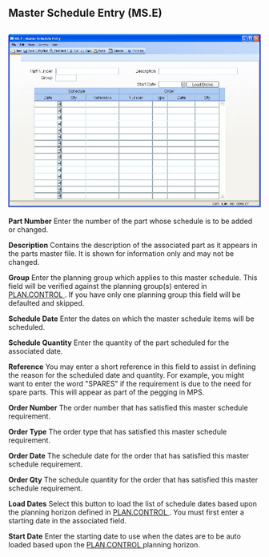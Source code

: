##  Master Schedule Entry (MS.E)

<PageHeader />

##

![](./MS-E-1.jpg)

**Part Number** Enter the number of the part whose schedule is to be added or
changed.  
  
**Description** Contains the description of the associated part as it appears
in the parts master file. It is shown for information only and may not be
changed.  
  
**Group** Enter the planning group which applies to this master schedule. This field will be verified against the planning group(s) entered in [ PLAN.CONTROL ](../../PLAN-CONTROL/README.md) . If you have only one planning group this field will be defaulted and skipped.   
  
**Schedule Date** Enter the dates on which the master schedule items will be
scheduled.  
  
**Schedule Quantity** Enter the quantity of the part scheduled for the
associated date.  
  
**Reference** You may enter a short reference in this field to assist in
defining the reason for the scheduled date and quantity. For example, you
might want to enter the word "SPARES" if the requirement is due to the need
for spare parts. This will appear as part of the pegging in MPS.  
  
**Order Number** The order number that has satisfied this master schedule
requirement.  
  
**Order Type** The order type that has satisfied this master schedule
requirement.  
  
**Order Date** The schedule date for the order that has satisfied this master
schedule requirement.  
  
**Order Qty** The schedule quantity for the order that has satisfied this
master schedule requirement.  
  
**Load Dates** Select this button to load the list of schedule dates based upon the planning horizon defined in [ PLAN.CONTROL ](../../PLAN-CONTROL/README.md) . You must first enter a starting date in the associated field.   
  
**Start Date** Enter the starting date to use when the dates are to be auto loaded based upon the [ PLAN.CONTROL ](../../PLAN-CONTROL/README.md) planning horizon.   
  
  
<badge text= "Version 8.10.57" vertical="middle" />

<PageFooter />